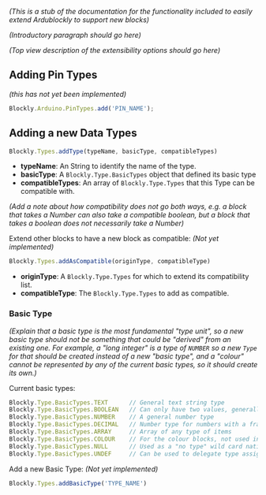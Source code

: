 _(This is a stub of the documentation for the functionality included to easily extend Ardublockly to support new blocks)_

_(Introductory paragraph should go here)_

_(Top view description of the extensibility options should go here)_

## Adding Pin Types

_(this has not yet been implemented)_

```javascript
Blockly.Arduino.PinTypes.add('PIN_NAME');
```

## Adding a new Data Types

```javascript
Blockly.Types.addType(typeName, basicType, compatibleTypes)
```
* __typeName__: An String to identify the name of the type.
* __basicType__: A `Blockly.Type.BasicTypes` object that defined its basic type
* __compatibleTypes__: An array of `Blockly.Type.Types` that this Type can be compatible with.

_(Add a note about how compatibility does not go both ways, e.g. a block that takes a Number can also take a compatible boolean, but a block that takes a boolean does not necessarily take a Number)_

Extend other blocks to have a new block as compatible: _(Not yet implemented)_

```javascript
Blockly.Types.addAsCompatible(originType, compatibleType)
```

* __originType__: A `Blockly.Type.Types` for which to extend its compatibility list.
* __compatibleType__: The `Blockly.Type.Types` to add as compatible.

### Basic Type
_(Explain that a basic type is the most fundamental "type unit", so a new basic type should not be something that could be "derived" from an existing one. For example, a "long integer" is a type of `NUMBER` so a new `Type` for that should be created instead of a new "basic type", and a "colour" cannot be represented by any of the current basic types, so it should create its own.)_

Current basic types:

```javascript
Blockly.Type.BasicTypes.TEXT      // General text string type
Blockly.Type.BasicTypes.BOOLEAN   // Can only have two values, generally 0 for false, or 1 for true
Blockly.Type.BasicTypes.NUMBER    // A general number type
Blockly.Type.BasicTypes.DECIMAL   // Number type for numbers with a fractional part
Blockly.Type.BasicTypes.ARRAY     // Array of any type of items
Blockly.Type.BasicTypes.COLOUR    // For the colour blocks, not used in Ardublockly
Blockly.Type.BasicTypes.NULL      // Used as a "no type" wild card natively
Blockly.Type.BasicTypes.UNDEF     // Can be used to delegate type assignment
```

Add a new Basic Type: _(Not yet implemented)_

```javascript
Blockly.Types.addBasicType('TYPE_NAME')
```



